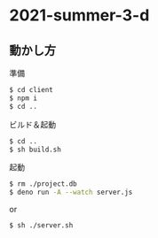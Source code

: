 # 2021-summer-3-d

## 動かし方

準備
```bash
$ cd client
$ npm i
$ cd ..
```

ビルド＆起動
```bash
$ cd ..
$ sh build.sh
```

起動
```bash
$ rm ./project.db
$ deno run -A --watch server.js
```
or
```bash
$ sh ./server.sh
```
